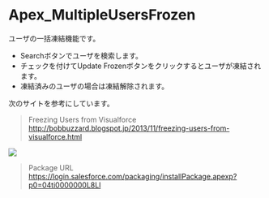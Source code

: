 Apex_MultipleUsersFrozen
========================

ユーザの一括凍結機能です。  
- Searchボタンでユーザを検索します。  
- チェックを付けてUpdate Frozenボタンをクリックするとユーザが凍結されます。  
- 凍結済みのユーザの場合は凍結解除されます。  
  
次のサイトを参考にしています。  
> Freezing Users from Visualforce  
> http://bobbuzzard.blogspot.jp/2013/11/freezing-users-from-visualforce.html  
  
<img src="http://cdn-ak.f.st-hatena.com/images/fotolife/t/tyoshikawa1106/20131227/20131227013614.png" />  
  
> Package URL  
> https://login.salesforce.com/packaging/installPackage.apexp?p0=04ti0000000L8Ll

